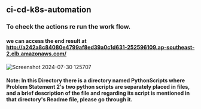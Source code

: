## ci-cd-k8s-automation
### To check the actions re run the work flow. 
#### we can access the end result at http://a242a8c84080e4799af8ed39a0c1d631-252596109.ap-southeast-2.elb.amazonaws.com/
![Screenshot 2024-07-30 125707](https://github.com/user-attachments/assets/3a580a3b-dcad-49e9-841b-5f80be55effc)


#### Note: In this Directory there is a directory named PythonScripts where Problem Statement 2's two python scripts are separately placed in files, and a brief description of the file and regarding its script is mentioned in that directory's Readme file, please go through it.


